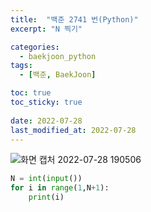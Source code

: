 ```yaml
---
title:  "백준 2741 번(Python)"
excerpt: "N 찍기"

categories:
  - baekjoon_python
tags:
  - [백준, BaekJoon]

toc: true
toc_sticky: true
 
date: 2022-07-28
last_modified_at: 2022-07-28
---
```


![화면 캡처 2022-07-28 190506](https://user-images.githubusercontent.com/106606698/181479818-be45f2d7-ba8b-4326-8655-585944c647c3.png)
 
```python
N = int(input())
for i in range(1,N+1):
    print(i)
```
